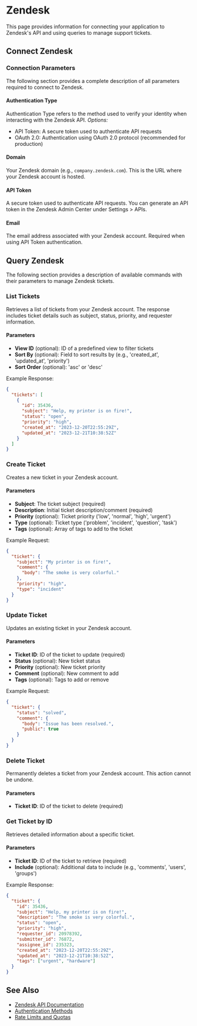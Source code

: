 # Zendesk

This page provides information for connecting your application to Zendesk's API and using queries to manage support tickets.

## Connect Zendesk

### Connection Parameters
The following section provides a complete description of all parameters required to connect to Zendesk.

#### Authentication Type
Authentication Type refers to the method used to verify your identity when interacting with the Zendesk API.
*Options:*
- API Token: A secure token used to authenticate API requests
- OAuth 2.0: Authentication using OAuth 2.0 protocol (recommended for production)

#### Domain
Your Zendesk domain (e.g., `company.zendesk.com`). This is the URL where your Zendesk account is hosted.

#### API Token
A secure token used to authenticate API requests. You can generate an API token in the Zendesk Admin Center under Settings > APIs.

#### Email
The email address associated with your Zendesk account. Required when using API Token authentication.

## Query Zendesk

The following section provides a description of available commands with their parameters to manage Zendesk tickets.

### List Tickets
Retrieves a list of tickets from your Zendesk account. The response includes ticket details such as subject, status, priority, and requester information.

#### Parameters
- **View ID** (optional): ID of a predefined view to filter tickets
- **Sort By** (optional): Field to sort results by (e.g., 'created_at', 'updated_at', 'priority')
- **Sort Order** (optional): 'asc' or 'desc'

Example Response:
```json
{
  "tickets": [
    {
      "id": 35436,
      "subject": "Help, my printer is on fire!",
      "status": "open",
      "priority": "high",
      "created_at": "2023-12-20T22:55:29Z",
      "updated_at": "2023-12-21T10:38:52Z"
    }
  ]
}
```

### Create Ticket
Creates a new ticket in your Zendesk account.

#### Parameters
- **Subject**: The ticket subject (required)
- **Description**: Initial ticket description/comment (required)
- **Priority** (optional): Ticket priority ('low', 'normal', 'high', 'urgent')
- **Type** (optional): Ticket type ('problem', 'incident', 'question', 'task')
- **Tags** (optional): Array of tags to add to the ticket

Example Request:
```json
{
  "ticket": {
    "subject": "My printer is on fire!",
    "comment": {
      "body": "The smoke is very colorful."
    },
    "priority": "high",
    "type": "incident"
  }
}
```

### Update Ticket
Updates an existing ticket in your Zendesk account.

#### Parameters
- **Ticket ID**: ID of the ticket to update (required)
- **Status** (optional): New ticket status
- **Priority** (optional): New ticket priority
- **Comment** (optional): New comment to add
- **Tags** (optional): Tags to add or remove

Example Request:
```json
{
  "ticket": {
    "status": "solved",
    "comment": {
      "body": "Issue has been resolved.",
      "public": true
    }
  }
}
```

### Delete Ticket
Permanently deletes a ticket from your Zendesk account. This action cannot be undone.

#### Parameters
- **Ticket ID**: ID of the ticket to delete (required)

### Get Ticket by ID
Retrieves detailed information about a specific ticket.

#### Parameters
- **Ticket ID**: ID of the ticket to retrieve (required)
- **Include** (optional): Additional data to include (e.g., 'comments', 'users', 'groups')

Example Response:
```json
{
  "ticket": {
    "id": 35436,
    "subject": "Help, my printer is on fire!",
    "description": "The smoke is very colorful.",
    "status": "open",
    "priority": "high",
    "requester_id": 20978392,
    "submitter_id": 76872,
    "assignee_id": 235323,
    "created_at": "2023-12-20T22:55:29Z",
    "updated_at": "2023-12-21T10:38:52Z",
    "tags": ["urgent", "hardware"]
  }
}
```

## See Also
- [Zendesk API Documentation](https://developer.zendesk.com/api-reference/ticketing/introduction/)
- [Authentication Methods](https://developer.zendesk.com/api-reference/ticketing/introduction/#authentication)
- [Rate Limits and Quotas](https://developer.zendesk.com/api-reference/ticketing/introduction/#rate-limits)
